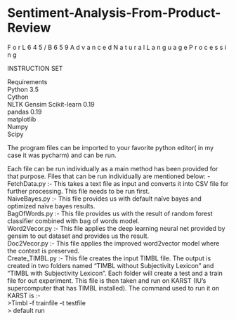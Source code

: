 # Sentiment-Analysis-From-Product-Review 
F o r  L 6 4 5 / B 6 5 9 A d v a n c e d N a t u r a l L a n g u a g e P r o c e s s i n g 

INSTRUCTION SET 

Requirements  
Python 3.5  
Cython  
NLTK 
Gensim 
Scikit-learn 0.19  
pandas 0.19  
matplotlib  
Numpy  
Scipy 
  
The program files can be imported to your favorite python editor( in my case it was pycharm) and can be run.
 
Each file can be run individually as a main method has been provided for that purpose. Files that can be run individually are mentioned below: -   
FetchData.py :- This takes a text file as input and converts it into CSV file for further processing. This file needs to be run first.    
NaiveBayes.py :- This file provides us with default naïve bayes and optimized naïve bayes results.   
BagOfWords.py :- This file provides us with the result of random forest classifier combined with bag of words model.   
Word2Vecor.py :- This file applies the deep learning neural net provided by gensim to out dataset and provides us the result.   
Doc2Vecor.py :- This file applies the improved word2vector model where the context is preserved.    
Create_TIMBL.py :-  This file creates the input TIMBL file. The output is created in two folders named “TIMBL without Subjectivity Lexicon” and “TIMBL with Subjectivity Lexicon”. Each folder will create a test and a train file for out experiment. This file is then taken and run on KARST (IU’s supercomputer that has TIMBL installed). The command used to run it on KARST is :-   
	>Timbl -f trainfile -t testfile   
	> default run   
